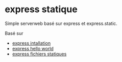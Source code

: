 # express statique #

Simple serverweb basé sur express et express.static.

Basé sur 
- [express intallation](https://expressjs.com/fr/starter/installing.html)
- [express hello world](https://expressjs.com/fr/starter/hello-world.html)
- [express fichiers statiques](https://expressjs.com/fr/starter/static-files.html)
